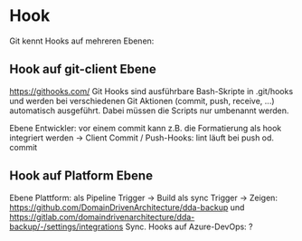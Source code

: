 # Hook

Git kennt Hooks auf mehreren Ebenen:

## Hook auf git-client Ebene

https://githooks.com/
Git Hooks sind ausführbare Bash-Skripte in .git/hooks und werden bei verschiedenen Git Aktionen (commit, push, receive, ...) automatisch ausgeführt.
Dabei müssen die Scripts nur umbenannt werden.

Ebene Entwickler: vor einem commit kann z.B. die Formatierung als hook integriert werden
-> Client Commit / Push-Hooks: lint läuft bei push od. commit


## Hook auf Platform Ebene

Ebene Plattform:
als Pipeline Trigger -> Build
als sync Trigger -> Zeigen: https://github.com/DomainDrivenArchitecture/dda-backup und https://gitlab.com/domaindrivenarchitecture/dda-backup/-/settings/integrations
Sync. Hooks auf Azure-DevOps: ?
